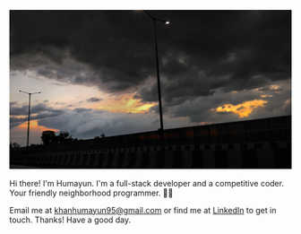 ![clouds](https://github.com/damianarado/damianarado/raw/master/IMG_20200820_182055-01-01.jpeg)

Hi there! I'm Humayun. I'm a full-stack developer and a competitive coder. Your friendly neighborhood programmer.  👨‍💻

Email me at [khanhumayun95@gmail.com](mailto:khanhumayun95@gmail.com) or find me at [LinkedIn](https://www.linkedin.com/in/damianarado/) to get in touch. Thanks! Have a good day.
